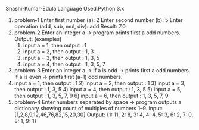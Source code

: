 Shashi-Kumar-Edula
Language Used:Python 3.x  
1) problem-1
Enter first number (a): 2
Enter second number (b): 5
Enter operation (add, sub, mul, div): add
Result: 7.0
2) problem-2
   Enter an integer a → program prints first a odd numbers.
     Output: (examples)
    1) input a = 1, then output : 1
    2) input a = 2, then output : 1, 3
    3) input a = 3, then output : 1, 3, 5
    4) input a = 4, then output : 1, 3, 5, 7
3) problem-3
   Enter an integer a →
If a is odd → prints first a odd numbers.
If a is even → prints first (a-1) odd numbers.
1) input a = 1, then output : 1
    2) input a = 2, then output : 1
    3) input a = 3, then output : 1, 3, 5
    4) input a = 4, then output : 1, 3, 5
    5) input a = 5, then output : 1, 3, 5, 7, 9
    6) input a = 6, then output : 1, 3, 5, 7, 9
4) problem-4
Enter numbers separated by space → program outputs a dictionary showing count of multiples of numbers 1–9.
  input: [1,2,8,9,12,46,76,82,15,20,30]
  Output: 
    {1: 11, 2: 8, 3: 4, 4: 4, 5: 3, 6: 2, 7: 0, 8: 1, 9: 1}

   
